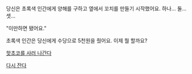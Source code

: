 당신은 초록색 인간에게 양해를 구하고 옆에서 꼬치를 만들기 시작했어요. 하나... 둘... 셋...

"이만하면 됐어요."

초록색 인간은 당신에게 수당으로 5천원을 줬어요. 이제 뭘 할까요?

[핫초코를 사러 나간다](../../../coco/coco.md)

[다시 잔다](../../marshmallow.md)